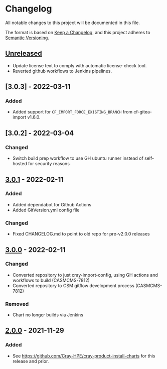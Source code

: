 # Changelog
All notable changes to this project will be documented in this file.

The format is based on [Keep a Changelog](https://keepachangelog.com/en/1.0.0/), and this project adheres to [Semantic Versioning](https://semver.org/spec/v2.0.0.html).

## [Unreleased]

- Update license text to comply with automatic license-check tool.
- Reverted github workflows to Jenkins pipelines.

## [3.0.3] - 2022-03-11

### Added

- Added support for `CF_IMPORT_FORCE_EXISTING_BRANCH` from cf-gitea-import v1.6.0.

## [3.0.2] - 2022-03-04

### Changed

- Switch build prep workflow to use GH ubuntu runner instead of self-hosted for security reasons

## [3.0.1] - 2022-02-11

### Added

- Added dependabot for Github Actions
- Added GitVersion.yml config file

### Changed

- Fixed CHANGELOG.md to point to old repo for pre-v2.0.0 releases

## [3.0.0] - 2022-02-11

### Changed

- Converted repository to just cray-import-config, using GH actions and workflows to build (CASMCMS-7812)
- Converted repository to CSM gitflow development process (CASMCMS-7812)

### Removed

- Chart no longer builds via Jenkins

## [2.0.0] - 2021-11-29

### Added

- See https://github.com/Cray-HPE/cray-product-install-charts for this release and prior.


[Unreleased]: https://github.com/Cray-HPE/cray-image-config/compare/v3.0.1...HEAD

[3.0.1]: https://github.com/Cray-HPE/cray-image-config/compare/v3.0.0...v3.0.1

[3.0.0]: https://github.com/Cray-HPE/cray-image-config/compare/v2.0.0...v3.0.0

[2.0.0]: https://github.com/Cray-HPE/cray-product-install-charts/releases
